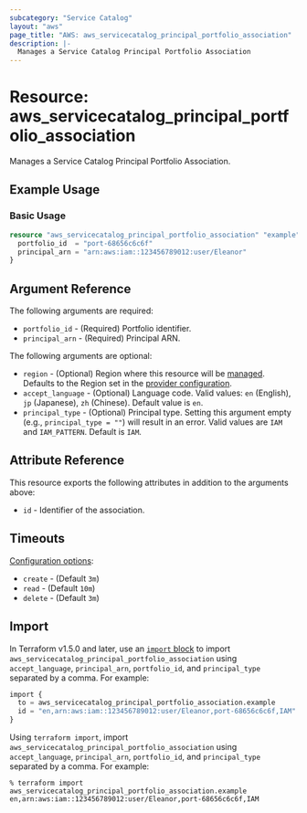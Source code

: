 ```yaml
---
subcategory: "Service Catalog"
layout: "aws"
page_title: "AWS: aws_servicecatalog_principal_portfolio_association"
description: |-
  Manages a Service Catalog Principal Portfolio Association
---
```


# Resource: aws_servicecatalog_principal_portfolio_association

Manages a Service Catalog Principal Portfolio Association.

## Example Usage

### Basic Usage

```terraform
resource "aws_servicecatalog_principal_portfolio_association" "example" {
  portfolio_id  = "port-68656c6c6f"
  principal_arn = "arn:aws:iam::123456789012:user/Eleanor"
}
```

## Argument Reference

The following arguments are required:

* `portfolio_id` - (Required) Portfolio identifier.
* `principal_arn` - (Required) Principal ARN.

The following arguments are optional:

* `region` - (Optional) Region where this resource will be [managed](https://docs.aws.amazon.com/general/latest/gr/rande.html#regional-endpoints). Defaults to the Region set in the [provider configuration](https://registry.terraform.io/providers/hashicorp/aws/latest/docs#aws-configuration-reference).
* `accept_language` - (Optional) Language code. Valid values: `en` (English), `jp` (Japanese), `zh` (Chinese). Default value is `en`.
* `principal_type` - (Optional) Principal type. Setting this argument empty (e.g., `principal_type = ""`) will result in an error. Valid values are `IAM` and `IAM_PATTERN`. Default is `IAM`.

## Attribute Reference

This resource exports the following attributes in addition to the arguments above:

* `id` - Identifier of the association.

## Timeouts

[Configuration options](https://developer.hashicorp.com/terraform/language/resources/syntax#operation-timeouts):

- `create` - (Default `3m`)
- `read` - (Default `10m`)
- `delete` - (Default `3m`)

## Import

In Terraform v1.5.0 and later, use an [`import` block](https://developer.hashicorp.com/terraform/language/import) to import `aws_servicecatalog_principal_portfolio_association` using `accept_language`, `principal_arn`, `portfolio_id`, and `principal_type` separated by a comma. For example:

```terraform
import {
  to = aws_servicecatalog_principal_portfolio_association.example
  id = "en,arn:aws:iam::123456789012:user/Eleanor,port-68656c6c6f,IAM"
}
```

Using `terraform import`, import `aws_servicecatalog_principal_portfolio_association` using `accept_language`, `principal_arn`, `portfolio_id`, and `principal_type` separated by a comma. For example:

```console
% terraform import aws_servicecatalog_principal_portfolio_association.example en,arn:aws:iam::123456789012:user/Eleanor,port-68656c6c6f,IAM
```
